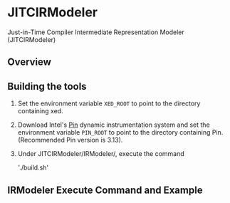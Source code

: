 # JITCIRModeler
Just-in-Time Compiler Intermediate Representation Modeler (JITCIRModeler)

## Overview

## Building the tools
1) Set the environment variable `XED_ROOT` to point to the directory containing xed.
2) Download Intel's [Pin](https://software.intel.com/content/www/us/en/develop/articles/pin-a-dynamic-binary-instrumentation-tool.html) dynamic instrumentation system and set the environment variable `PIN_ROOT` to point to the directory containing Pin. (Recommended Pin version is 3.13).
3) Under JITCIRModeler/IRModeler/, execute the command

    './build.sh'

## IRModeler Execute Command and Example 
